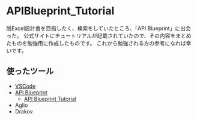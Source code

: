 # APIBlueprint_Tutorial

脱Excel設計書を目指したく、検索をしていたところ、「API Blueprint」に出会った。
公式サイトにチュートリアルが記載されていたので、その内容をまとめたものを勉強用に作成したものです。
これから勉強される方の参考になれば幸いです。

## 使ったツール
- [VSCode](https://code.visualstudio.com/)
- [API Blueprint](https://apiblueprint.org/)
    - [API Blueprint Tutorial](https://apiblueprint.org/documentation/tutorial.html)
- Aglio
- Drakov
